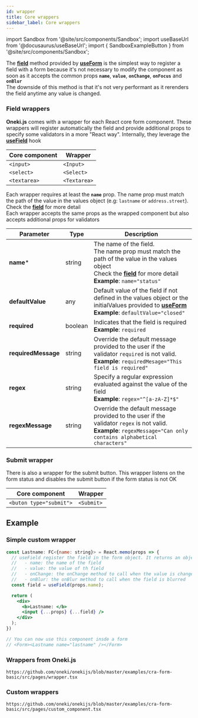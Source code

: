 ```yaml
---
id: wrapper
title: Core wrappers
sidebar_label: Core wrappers
---
```


import Sandbox from '@site/src/components/Sandbox';
import useBaseUrl from '@docusaurus/useBaseUrl';
import { SandboxExampleButton } from '@site/src/components/Sandbox';

The **[field](./field#field)** method provided by **[useForm](./use-form)** is the simplest way to register a field with a form because it's not necessary to modify the component as soon as it accepts the common props **`name`**, **`value`**, **`onChange`**, **`onFocus`** and **`onBlur`**  
The downside of this method is that it's not very performant as it rerenders the field anytime any value is changed.

### Field wrappers

**Oneki.js** comes with a wrapper for each React core form component. These wrappers will register automatically the field and provide additional props to specify some validators in a more "React way". Internally, they leverage the **[useField](./field#usefield)** hook

| Core component | Wrapper      |
| -------------- | ------------ |
| `<input>`      | `<Input>`    |
| `<select>`     | `<Select>`   |
| `<textarea>`   | `<Textarea>` |

Each wrapper requires at least the **`name`** prop. The name prop must match the path of the value in the values object (e.g: `lastname` or `address.street`). Check the **[field](./field)** for more detail  
Each wrapper accepts the same props as the wrapped component but also accepts additional props for validators

| Parameter    | Type          | Description                                                                 |
| ------------ | ------------- | --------------------------------------------------------------------------- |
| **name**\* | string | The name of the field.<br />The name prop must match the path of the value in the values object<br />Check the **[field](./field)** for more detail<br/>**Example**: `name="status"` 
| **defaultValue**    | any       | Default value of the field if not defined in the values object or the initialValues provided to **[useForm](./use-form)**<br/>**Example**: `defaultValue="closed"`                                    |
| **required**        | boolean       | Indicates that the field is required<br/>**Example**: `required`                                                 |
| **requiredMessage** | string       | Override the default message provided to the user if the validator `required` is not valid.<br/>**Example**: `requiredMesage="This field is required"`                  |
| **regex**           | string       | Specify a regular expression evaluated against the value of the field<br/>**Example**: `regex="^[a-zA-Z]*$"`                                      |
| **regexMessage**    | string       | Override the default message provided to the user if the validator `regex` is not valid.<br/>**Example**: `regexMessage="Can only contains alphabetical characters"` |

### Submit wrapper

There is also a wrapper for the submit button. This wrapper listens on the form status and disables the submit button if the form status is not OK

| Core component          | Wrapper    |
| ----------------------- | ---------- |
| `<buton type="submit">` | `<Submit>` |

## Example

### Simple custom wrapper

```jsx
const Lastname: FC<{name: string}> = React.memo(props => {
  // useField register the field in the form object. It returns an object containing
  //   - name: the name of the field
  //   - value: the value of th field
  //   - onChange: the onChange method to call when the value is changed
  //   - onBlur: the onBlur method to call when the field is blurred
  const field = useField(props.name);

  return (
    <div>
      <b>Lastname: </b>
      <input {...props} {...field} />
    </div>
  );
})

// You can now use this component insde a form
// <Form><Lastname name="lastname" /></Form>
```

### Wrappers from Oneki.js

<SandboxExampleButton name="cra-form-basic" />

```tsx reference
https://github.com/oneki/onekijs/blob/master/examples/cra-form-basic/src/pages/wrapper.tsx
```


### Custom wrappers

<SandboxExampleButton name="cra-form-basic" />

```tsx reference
https://github.com/oneki/onekijs/blob/master/examples/cra-form-basic/src/pages/custom_component.tsx
```

